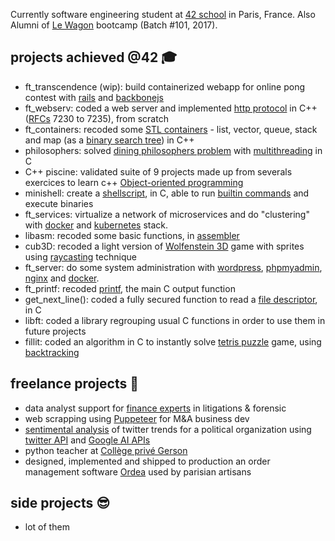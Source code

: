 Currently software engineering student at [42 school](https://github.com/42Paris) in Paris, France.
Also Alumni of [Le Wagon](https://github.com/lewagon) bootcamp (Batch #101, 2017).

## projects achieved @42 🎓
- ft_transcendence (wip): build containerized webapp for online pong contest with [rails](https://rubyonrails.org/) and [backbonejs](https://backbonejs.org/)
- ft_webserv: coded a web server and implemented [http protocol](https://fr.wikipedia.org/wiki/Hypertext_Transfer_Protocol) in C++ ([RFCs](https://en.wikipedia.org/wiki/List_of_RFCs) 7230 to 7235), from scratch
- ft_containers: recoded some [STL containers](https://en.cppreference.com/w/cpp/container) - list, vector, queue, stack and map (as a [binary search tree](https://fr.wikipedia.org/wiki/Arbre_binaire_de_recherche)) in C++
- philosophers: solved [dining philosophers problem](https://en.wikipedia.org/wiki/Dining_philosophers_problem) with [multithreading](https://en.wikipedia.org/wiki/Multithreading_(computer_architecture)) in C
- C++ piscine: validated suite of 9 projects made up from severals exercices to learn c++ [Object-oriented programming](https://en.wikipedia.org/wiki/Object-oriented_programming)
- minishell: create a [shellscript](https://en.wikipedia.org/wiki/Shell_script), in C, able to run [builtin commands](https://en.wikipedia.org/wiki/Shell_builtin#:~:text=In%20computing%2C%20a%20shell%20builtin,is%20no%20program%20loading%20overhead.) and execute binaries
- ft_services: virtualize a network of microservices and do "clustering" with [docker](https://www.docker.com/) and [kubernetes](https://kubernetes.io/) stack.
- libasm: recoded some basic functions, in [assembler](https://en.wikipedia.org/wiki/Assembly_language)
- cub3D: recoded a light version of [Wolfenstein 3D](https://en.wikipedia.org/wiki/Wolfenstein_3D) game with sprites using [raycasting](https://en.wikipedia.org/wiki/Ray_casting) technique
- ft_server: do some system administration with [wordpress](wordpress), [phpmyadmin](https://www.phpmyadmin.net/), [nginx](https://en.wikipedia.org/wiki/Nginx) and [docker](https://www.docker.com/).
- ft_printf: recoded [printf](https://en.wikipedia.org/wiki/Printf_format_string), the main C output function
- get_next_line(): coded a fully secured function to read a [file descriptor](https://en.wikipedia.org/wiki/File_descriptor), in C
- libft: coded a library regrouping usual C functions in order to use them in future projects
- fillit: coded an algorithm in C to instantly solve [tetris puzzle](https://fr.wikipedia.org/wiki/Tetris) game, using [backtracking](https://en.wikipedia.org/wiki/Backtracking)

## freelance projects 💸
- data analyst support for [finance experts](https://www.aeque-p.com/) in litigations & forensic 
- web scrapping using [Puppeteer](https://developers.google.com/web/tools/puppeteer) for M&A business dev
- [sentimental analysis](https://en.wikipedia.org/wiki/Sentiment_analysis) of twitter trends for a political organization using [twitter API](https://developer.twitter.com/en/docs) and [Google AI APIs](https://cloud.google.com/natural-language)
- python teacher at [Collège privé Gerson](https://www.gerson-paris.com/)
- designed, implemented and shipped to production an order management software [Ordea](https://www.ordea.co/) used by parisian artisans

## side projects 😎
- lot of them
